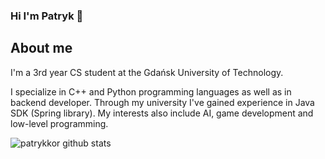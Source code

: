 ### Hi I'm Patryk 🙌

## About me
I'm a 3rd year CS student at the Gdańsk University of Technology.

I specialize in C++ and Python programming languages as well as in backend developer. Through my university I've gained experience in Java SDK (Spring library). My interests also include AI, game development and low-level programming. 

![patrykkor github stats](https://github-readme-stats.vercel.app/api?username=kyrczak&show_icons=true&hide_border=true&theme=algolia&count_private=true)

